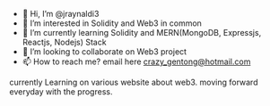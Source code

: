 - 👋 Hi, I’m @jraynaldi3
- 👀 I’m interested in Solidity and Web3 in common 
- 🌱 I’m currently learning Solidity and MERN(MongoDB, Expressjs, Reactjs, Nodejs) Stack
- 💞️ I’m looking to collaborate on Web3 project
- 📫 How to reach me? email here crazy_gentong@hotmail.com

currently Learning on various website about web3. moving forward everyday with the progress. 
<!---
jraynaldi3/jraynaldi3 is a ✨ special ✨ repository because its `README.md` (this file) appears on your GitHub profile.
You can click the Preview link to take a look at your changes.
--->
